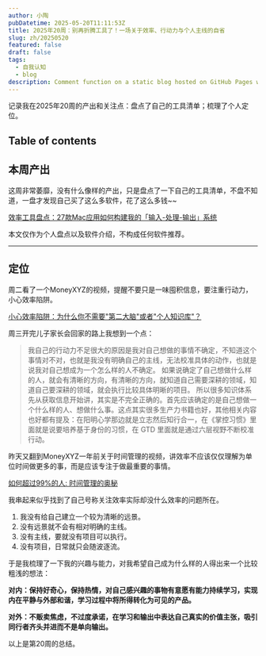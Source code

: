 ```yaml
---
author: 小陶
pubDatetime: 2025-05-20T11:11:53Z
title: 2025年20周：别再折腾工具了！一场关于效率、行动力与个人主线的自省
slug: zh/20250520
featured: false
draft: false
tags:
  - 自我认知
  - blog
description: Comment function on a static blog hosted on GitHub Pages with Giscus.
---
```


记录我在2025年20周的产出和关注点：盘点了自己的工具清单；梳理了个人定位。

## Table of contents



## 本周产出

这周非常萎靡，没有什么像样的产出，只是盘点了一下自己的工具清单，不盘不知道，一盘才发现自己买了这么多软件，花了这么多钱~~

[效率工具盘点：27款Mac应用如何构建我的「输入-处理-输出」系统](https://blog.whyya.blog/2025/05/mac-alfredraycastkeyboard-maestrohazel.html)

本文仅作为个人盘点以及软件介绍，不构成任何软件推荐。

---

## 定位

周二看了一个MoneyXYZ的视频，提醒不要只是一味囤积信息，要注重行动力，小心效率陷阱。

[小心效率陷阱：为什么你不需要"第二大脑"或者"个人知识库"？](https://www.youtube.com/watch?v=5kNCcpM61eo)

周三开完儿子家长会回家的路上我想到一个点：

> 我自己的行动力不足很大的原因是我对自己想做的事情不确定，不知道这个事情对不对，也就是我没有明确自己的主线，无法校准具体的动作，也就是说我对自己想成为一个怎么样的人不确定。
如果说确定了自己想做什么样的人，就会有清晰的方向，有清晰的方向，就知道自己需要深耕的领域，知道自己要深耕的领域，就会执行比较具体明晰的项目。
所以很多知识体系先从获取信息开始讲，其实是不完全正确的。首先应该确定的是自己想做一个什么样的人、想做什么事。这点其实很多生产力书籍也好，其他相关内容也好都有提及：在阳明心学那边就是立志然后知行合一，在《掌控习惯》里面就是说要培养基于身份的习惯，在 GTD 里面就是通过六层视野不断校准行动。
> 

昨天又翻到MoneyXYZ一年前关于时间管理的视频，讲效率不应该仅仅理解为单位时间做更多的事，而是应该专注于做最重要的事情。

[如何超过99%的人: 时间管理的奥秘](https://www.youtube.com/watch?v=zWk69IPsMQs)

我串起来似乎找到了自己号称关注效率实际却没什么效率的问题所在。

1. 我没有给自己建立一个较为清晰的远景。
2. 没有远景就不会有相对明确的主线。
3. 没有主线，要就没有项目可以执行。
4. 没有项目，日常就只会随波逐流。

于是我梳理了一下我的兴趣与能力，对我希望自己成为什么样的人得出来一个比较粗浅的想法：

**对内：保持好奇心，保持热情，对自己感兴趣的事物有意愿有能力持续学习，实现内在平静与外部和谐，学习过程中将所得转化为可见的产品。**

**对外：不贩卖焦虑，不过度承诺，在学习和输出中表达自己真实的价值主张，吸引同行者齐头并进而不是单向输出。**

以上是第20周的总结。